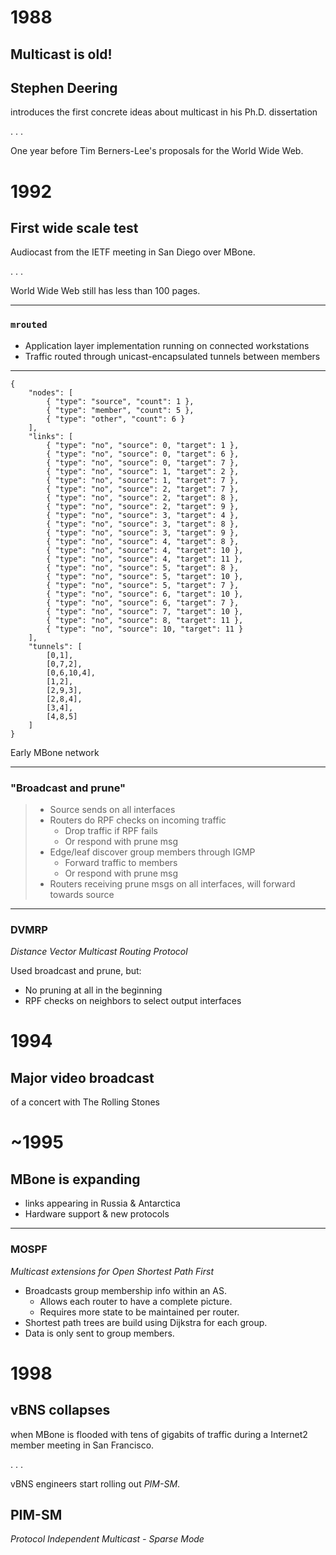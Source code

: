 # 1988


## Multicast is old!


## Stephen Deering

introduces the first concrete ideas about multicast in his Ph.D. dissertation

. . .

One year before Tim Berners-Lee's proposals for the World Wide Web.


# 1992

## First wide scale test

Audiocast from the IETF meeting in San Diego over MBone.

. . .

World Wide Web still has less than 100 pages.

--------

### `mrouted`

* Application layer implementation running on connected workstations
* Traffic routed through unicast-encapsulated tunnels between members

--------

~~~ { .graph }
{
    "nodes": [
        { "type": "source", "count": 1 },
        { "type": "member", "count": 5 },
        { "type": "other", "count": 6 }
    ],
    "links": [
        { "type": "no", "source": 0, "target": 1 },
        { "type": "no", "source": 0, "target": 6 },
        { "type": "no", "source": 0, "target": 7 },
        { "type": "no", "source": 1, "target": 2 },
        { "type": "no", "source": 1, "target": 7 },
        { "type": "no", "source": 2, "target": 7 },
        { "type": "no", "source": 2, "target": 8 },
        { "type": "no", "source": 2, "target": 9 },
        { "type": "no", "source": 3, "target": 4 },
        { "type": "no", "source": 3, "target": 8 },
        { "type": "no", "source": 3, "target": 9 },
        { "type": "no", "source": 4, "target": 8 },
        { "type": "no", "source": 4, "target": 10 },
        { "type": "no", "source": 4, "target": 11 },
        { "type": "no", "source": 5, "target": 8 },
        { "type": "no", "source": 5, "target": 10 },
        { "type": "no", "source": 5, "target": 7 },
        { "type": "no", "source": 6, "target": 10 },
        { "type": "no", "source": 6, "target": 7 },
        { "type": "no", "source": 7, "target": 10 },
        { "type": "no", "source": 8, "target": 11 },
        { "type": "no", "source": 10, "target": 11 }
    ],
    "tunnels": [
        [0,1],
        [0,7,2],
        [0,6,10,4],
        [1,2],
        [2,9,3],
        [2,8,4],
        [3,4],
        [4,8,5]
    ]
}
~~~
Early MBone network

--------

### "Broadcast and prune"

> * Source sends on all interfaces
> * Routers do RPF checks on incoming traffic
>     * Drop traffic if RPF fails
>     * Or respond with prune msg
> * Edge/leaf discover group members through IGMP
>     * Forward traffic to members
>     * Or respond with prune msg
> * Routers receiving prune msgs on all interfaces, will forward towards source

--------

### DVMRP

*Distance Vector Multicast Routing Protocol*

Used broadcast and prune, but:

* No pruning at all in the beginning
* RPF checks on neighbors to select output interfaces


# 1994

## Major video broadcast

of a concert with The Rolling Stones


# ~1995

## MBone is expanding

* links appearing in Russia & Antarctica
* Hardware support & new protocols

--------

### MOSPF

*Multicast extensions for Open Shortest Path First*

* Broadcasts group membership info within an AS.
    * Allows each router to have a complete picture.
    * Requires more state to be maintained per router.
* Shortest path trees are build using Dijkstra for each group.
* Data is only sent to group members.

# 1998

## vBNS collapses

when MBone is flooded with tens of gigabits of traffic during a Internet2
member meeting in San Francisco.

. . .

vBNS engineers start rolling out *PIM-SM*.


## PIM-SM

*Protocol Independent Multicast - Sparse Mode*
